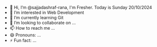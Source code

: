 - 👋 Hi, I’m @sajjadashraf-rana, I'm Fresher. Today is Sunday 20/10/2024 
- 👀 I’m interested in Web Development
- 🌱 I’m currently learning Git
- 💞️ I’m looking to collaborate on ...
- 📫 How to reach me ...
- 😄 Pronouns: ...
- ⚡ Fun fact: ...

<!---
sajjadashraf-rana/sajjadashraf-rana is a ✨ special ✨ repository because its `README.md` (this file) appears on your GitHub profile.
You can click the Preview link to take a look at your changes.
--->
